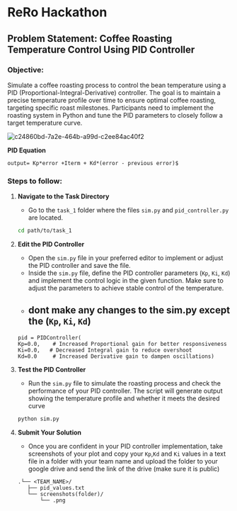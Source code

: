# ReRo Hackathon

## Problem Statement: Coffee Roasting Temperature Control Using PID Controller

### Objective:
Simulate a coffee roasting process to control the bean temperature using a PID (Proportional-Integral-Derivative) controller. The goal is to maintain a precise temperature profile over time to ensure optimal coffee roasting, targeting specific roast milestones. Participants need to implement the roasting system in Python and tune the PID parameters to closely follow a target temperature curve.

![c24860bd-7a2e-464b-a99d-c2ee84ac40f2](https://github.com/user-attachments/assets/900adaf5-20ba-446d-96fb-c7233a48f5bb)

**PID Equation**

```
output= Kp*error +Iterm + Kd*(error - previous error)$
```

### Steps to follow:

1. **Navigate to the Task Directory**
   - Go to the `task_1` folder where the files `sim.py` and `pid_controller.py` are located.

   ```bash
   cd path/to/task_1
   
2. **Edit the PID Controller**
   - Open the `sim.py` file in your preferred editor to implement or adjust the PID controller and save the file.
   - Inside the `sim.py` file, define the PID controller parameters (`Kp`, `Ki`, `Kd`) and implement the control logic in the given function. Make sure to adjust the parameters to achieve stable control of the temperature.
   - ## **dont make any changes to the sim.py except the (`Kp`, `Ki`, `Kd`)**
   ```code-block
   pid = PIDController(
   Kp=0.0,    # Increased Proportional gain for better responsiveness
   Ki=0.0,   # Decreased Integral gain to reduce overshoot
   Kd=0.0     # Increased Derivative gain to dampen oscillations)

3. **Test the PID Controller**
   - Run the `sim.py` file to simulate the roasting process and check the performance of your PID controller. The script will generate output showing the temperature profile and whether it meets the desired curve

   ```bash
   python sim.py

4. **Submit Your Solution**
   - Once you are confident in your PID controller implementation, take screenshots of your plot and copy your `Kp`,`Kd` and `Ki` values in a text file in a folder with your team name and upload the folder to your google drive and send the link of the drive (make sure it is public)

   ```folder structure
   .└── <TEAM_NAME>/
      ├── pid_values.txt
      └── screenshots(folder)/
          └── .png

